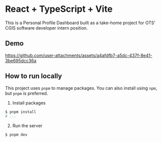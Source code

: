 # React + TypeScript + Vite

This is a Personal Profile Dashboard built as a take-home project for OTS' CGIS software developer intern position.

## Demo

https://github.com/user-attachments/assets/a4afdfb7-a5dc-437f-8e41-3be695dcc36a

## How to run locally

This project uses `pnpm` to manage packages. You can also install using `npm`, but `pnpm` is preferred.

1. Install packages

```sh
$ pnpm install
# ...
```

2. Run the server

```sh
$ pnpm dev
```
